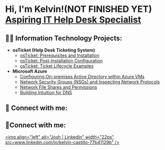 <h1>Hi, I'm Kelvin!(NOT FINISHED YET) <br/><a href="https://github.com/joshmadakor1">Aspiring IT Help Desk Specialist</a> <a href="www.linkedin.com/in/kelvin-castillo-77b41129b"></a>

<h2>👨‍💻 Information Technology Projects:</h2>

- <b>osTicket (Help Desk Ticketing System)</b>
  - [osTicket: Prerequisites and Installation](https://github.com/Kelvin-Castillo/osticket-prereqs)
  - [osTicket: Post-Installation Configuration](https://github.com/Kelvin-Castillo/osTicketPostConfigurationSetup/blob/main/README.md)
  - [osTicket: Ticket Lifecycle Examples](https://github.com/Kelvin-Castillo/osTicket-LifeCycle-Examples/blob/main/README.md)
- <b>Microsoft Azure </b>
  - [Configuring On-premises Active Directory within Azure VMs](https://github.com/Kelvin-Castillo/Owner-avatar-Configuring-On-premises-Active-Directory-within-Azure-VMs/blob/main/README.md)
  - [Network Security Groups (NSGs) and Inspecting Network Protocols](https://github.com/Kelvin-Castillo/-Network-Security-Groups-NSGs-and-Inspecting-Network-Protocols)
  - [Network File Shares and Permissions](https://github.com/Kelvin-Castillo/Network-File-Shares-and-Permissions/blob/main/README.md)
  - [Building Intuition for DNS](https://github.com/Kelvin-Castillo/-Building-Intuition-for-DNS/blob/main/README.md)

<h2> 🤳 Connect with me:</h2>


<h2>🤳Connect with me:</h2>


[<img align="left" alt="Josh | LinkedIn" width="22px" src=www.linkedin.com/in/kelvin-castillo-77b41129b" />][linkedin]



[linkedin]: www.linkedin.com/in/kelvin-castillo-77b41129b
